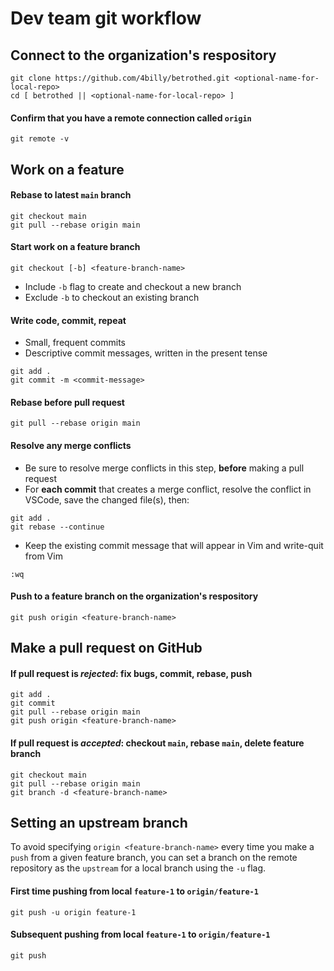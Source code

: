 # Dev team git workflow

## Connect to the organization's respository

```
git clone https://github.com/4billy/betrothed.git <optional-name-for-local-repo>
cd [ betrothed || <optional-name-for-local-repo> ]
```

#### Confirm that you have a remote connection called `origin`

```
git remote -v
```

## Work on a feature

#### Rebase to latest `main` branch

```
git checkout main
git pull --rebase origin main
```

#### Start work on a feature branch

```
git checkout [-b] <feature-branch-name>
```

- Include `-b` flag to create and checkout a new branch
- Exclude `-b` to checkout an existing branch

#### Write code, commit, repeat

- Small, frequent commits
- Descriptive commit messages, written in the present tense

```
git add .
git commit -m <commit-message>
```

#### Rebase before pull request

```
git pull --rebase origin main
```

#### Resolve any merge conflicts

- Be sure to resolve merge conflicts in this step, **before** making a pull request
- For **each commit** that creates a merge conflict, resolve the conflict in VSCode, save the changed file(s), then:

```
git add .
git rebase --continue
```

- Keep the existing commit message that will appear in Vim and write-quit from Vim

```
:wq
```

#### Push to a feature branch on the organization's respository

```
git push origin <feature-branch-name>
```

## Make a pull request on GitHub

#### If pull request is _rejected_: fix bugs, commit, rebase, push

```
git add .
git commit
git pull --rebase origin main
git push origin <feature-branch-name>
```

#### If pull request is _accepted_: checkout `main`, rebase `main`, delete feature branch

```
git checkout main
git pull --rebase origin main
git branch -d <feature-branch-name>
```

## Setting an upstream branch

To avoid specifying `origin <feature-branch-name>` every time you make a `push` from a given feature branch, you can set a branch on the remote repository as the `upstream` for a local branch using the `-u` flag.

#### First time pushing from local `feature-1` to `origin/feature-1`

```
git push -u origin feature-1
```

#### Subsequent pushing from local `feature-1` to `origin/feature-1`

```
git push
```
